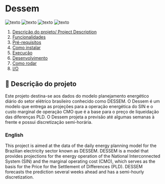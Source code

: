 # Dessem
![texto](https://img.shields.io/static/v1?label=linguagem&message=python&color=green&style=flat-square "linguagem")
![texto](https://img.shields.io/static/v1?label=ambiente&message=conda&color=orange&style=flat-square "ambiente")
![texto](https://img.shields.io/badge/status-operacional-success.svg "status")
![texto](https://img.shields.io/badge/plataforma-win--64-lightgrey "status")

1. [Descrição do projeto/ Project Description](#descrição-do-projeto)  
2. [Funcionalidades](#funcionalidades)   
4. [Pré-requisitos](#pré-requisitos)  
5. [Como instalar](#como-instalar)
6. [Execução](#execucao)
7. [Desenvolvimento](#desenvolvimento)
8. [Como rodar](#como-rodar)
9. [I/O](#I/O)

## :scroll: Descrição do projeto
Este projeto destina-se aos dados do modelo planejamento energético diário do setor elétrico brasileiro conhecido como DESSEM. O Dessem é um modelo que entrega as projeções para a operação energética do SIN e o custo marginal de operação CMO que é a base para o preço de liqueidação das diferenças PLD. 
O Dessem projeta a previsão até algumas semanas à frente e possui discretização semi-horária.

### English
This project is aimed at the data of the daily energy planning model for the Brazilian electricity sector known as DESSEM. DESSEM is a model that provides projections for the energy operation of the National Interconnected System (SIN) and the marginal operating cost (CMO), which serves as the basis for the Price for the Settlement of Differences (PLD). 
DESSEM forecasts the prediction several weeks ahead and has a semi-hourly discretization.
